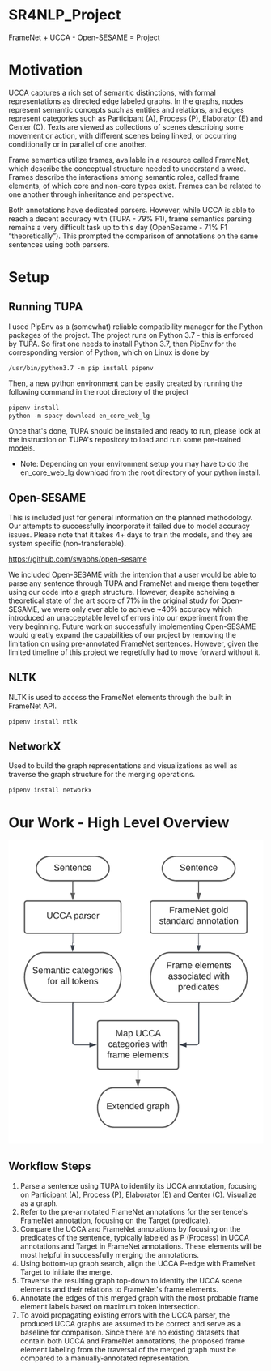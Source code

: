 # SR4NLP_Project
FrameNet + UCCA - Open-SESAME = Project

# Motivation
UCCA captures a rich set of semantic distinctions, with formal representations as directed edge labeled graphs. In the graphs, nodes represent semantic concepts such as entities and relations, and edges represent categories such as Participant (A), Process (P), Elaborator (E) and Center (C). Texts are viewed as collections of scenes describing some movement or action, with different scenes being linked, or occurring conditionally or in parallel of one another. 

Frame semantics utilize frames, available in a resource called FrameNet, which describe the conceptual structure needed to understand a word. Frames describe the interactions among semantic roles, called frame elements, of which core and non-core types exist. Frames can be related to one another through inheritance and perspective. 

Both annotations have dedicated parsers. However, while UCCA is able to reach a decent accuracy with (TUPA - 79% F1), frame semantics parsing remains a very difficult task up to this day (OpenSesame - 71% F1 “theoretically”). This prompted the comparison of annotations on the same sentences using both parsers.


# Setup
## Running TUPA

I used PipEnv as a (somewhat) reliable compatibility manager for the Python packages of the project. The project runs on Python 3.7 - this is enforced by TUPA. So first one needs to install Python 3.7, then PipEnv for the corresponding version of Python, which on Linux is done by 

```
/usr/bin/python3.7 -m pip install pipenv
```

Then, a new python environment can be easily created by running the following command in the root directory of the project

```
pipenv install
python -m spacy download en_core_web_lg
```

Once that's done, TUPA should be installed and ready to run, please look at the instruction on TUPA's repository to load and run some pre-trained models.

* Note: Depending on your environment setup you may have to do the en_core_web_lg download from the root directory of your python install.

## Open-SESAME
This is included just for general information on the planned methodology. Our attempts to successfully incorporate it failed due to model accuracy issues. Please note that it takes 4+ days to train the models, and they are system specific (non-transferable).

https://github.com/swabhs/open-sesame

We included Open-SESAME with the intention that a user would be able to parse any sentence through TUPA and FrameNet and merge them together using our code into a graph structure. However, despite acheiving a theoretical state of the art score of 71% in the original study for Open-SESAME, we were only ever able to achieve ~40% accuracy which introduced an unacceptable level of errors into our experiment from the very beginning. Future work on successfully implementing Open-SESAME would greatly expand the capabilities of our project by removing the limitation on using pre-annotated FrameNet sentences. However, given the limited timeline of this project we regretfully had to move forward without it.

## NLTK
NLTK is used to access the FrameNet elements through the built in FrameNet API.

```
pipenv install ntlk
```

## NetworkX
Used to build the graph representations and visualizations as well as traverse the graph structure for the merging operations.

```
pipenv install networkx
```

# Our Work - High Level Overview
![proposed_framework](https://github.com/PierreTsr/SR4NLP_Project/blob/main/srnlp_resized.png)

## Workflow Steps
1. Parse a sentence using TUPA to identify its UCCA annotation, focusing on Participant (A), Process (P), Elaborator (E) and Center (C). Visualize as a graph.
2. Refer to the pre-annotated FrameNet annotations for the sentence's FrameNet annotation, focusing on the Target (predicate).
3. Compare the UCCA and FrameNet annotations by focusing on the predicates of the sentence, typically labeled as P (Process) in UCCA annotations and Target in FrameNet annotations. These elements will be most helpful in successfully merging the annotations. 
4. Using bottom-up graph search, align the UCCA P-edge with FrameNet Target to initiate the merge.
5. Traverse the resulting graph top-down to identify the UCCA scene elements and their relations to FrameNet's frame elements. 
6. Annotate the edges of this merged graph with the most probable frame element labels based on maximum token intersection.
7. To avoid propagating existing errors with the UCCA parser, the produced UCCA graphs are assumed to be correct and serve as a baseline for comparison. Since there are no existing datasets that contain both UCCA and FrameNet annotations, the proposed frame element labeling from the traversal of the merged graph must be compared to a manually-annotated representation.


